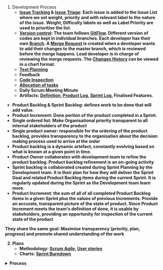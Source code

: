 1. Development Process
   * [<b>Issue Tracking](https://git.cs.kent.ac.uk/co886/g6/issues) & [<b>Issue Triage](https://git.cs.kent.ac.uk/co886/g6/issues): Each issue is added to the Issue List where we set weight, priority and with relevant label to the nature of the issue. Weight, Difficulty labels as well as Label Priority are used to prioritise the list. 
   * [<b>Version control](https://git.cs.kent.ac.uk/co886/g6/network/master): The team follows [GitFlow](https://about.gitlab.com/2014/09/29/gitlab-flow/). Different version of codes are kept in individual branches. Each developer has their own [Branch](https://git.cs.kent.ac.uk/co886/g6/branches). A [Merge Request](https://git.cs.kent.ac.uk/co886/g6/commits/master) is created when a developer wants to add their changes to the master branch, which is reviewed before the merge happens. Lead developer is in charge of reviewing the merge requests. The [Changes History](https://git.cs.kent.ac.uk/co886/g6/network/master) can be viewed in a chart format.    
   * [<b>Test Planning](https://git.cs.kent.ac.uk/co886/g6/wikis/CO886_G6_Documentation/Quality-Assurance)
   * Feedback
   * [<b>Code Inspection](https://git.cs.kent.ac.uk/co886/g6/wikis/CO886_G6_Documentation/Quality-Assurance)
   * [<b>Allocation of tasks](https://git.cs.kent.ac.uk/co886/g6/graphs/master) 
   * <b>Daily Scrum Meeting Minute
   * <b>Artifacts</b>: [Definition](./Definition/Scrum-Agile-Artifacts), [Product Log](https://git.cs.kent.ac.uk/co886/g6/issues), [Sprint Log](https://git.cs.kent.ac.uk/co886/g6/milestones/3), Finalised Features.
* Product Backlog & Sprint Backlog: defines work to be done that will add value. 
* Product Increment: Done portion of the product completed in a Sprint.
* Single ordered list: Make Organisational priority transparent to all internal stakeholders of the product
* Single product owner: responsible for the ordering of the product backlog, provides transparency to the organisation about the decision making process used to arrive at the order
* Product backlog is a dynamic artefact, constantly evolving based on what is known at a given point in time.
* Product Owner collaborates with development team to refine the product backlog. Product backlog refinement is an on-going activity 
* Sprint backlog is collaborated created during Sprint Planning  by the Development team. It is their plan for how they will deliver the Sprint Goal and related Product Backlog items during the current Sprint. It is regularly updated during the Sprint as the Development team learn more.
* Product Increment: the sum of all of all completed Product Backlog items in a given Sprint plus the values of previous Increments. Provide an accurate, transparent picture of the state of product. Since Product Increment meets the team's definition of done, it is usable by stakeholders, providing an opportunity for inspection of the current state of the product
 
They share the same goal: Maximise transparency (priority, plan, progress) and promote shared understanding of the work  

2. Plans
   * Methodology: [Scrum Agile](./Definition/Scrum-Agile-Process), [User stories](./User-Stories)    
   * Charts: [Sprint Burndown](https://git.cs.kent.ac.uk/co886/g6/milestones/3)

<details><summary><b>Process</b></summary>   
![image](uploads/f8d34373384eb3f0b40d07697daf05f1/image.png)<br>   
Reference: [Microsoft Azure](https://docs.microsoft.com/en-us/azure/devops/boards/work-items/guidance/_img/agile-process-work-tracking-wits.png?view=azure-devops)</details>     